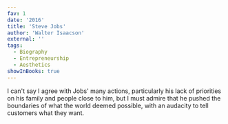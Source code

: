 ```yaml
---
fav: 1
date: '2016'
title: 'Steve Jobs'
author: 'Walter Isaacson'
external: ''
tags:
  - Biography
  - Entrepreneurship
  - Aesthetics
showInBooks: true
---
```


I can't say I agree with Jobs' many actions, particularly his lack of priorities on his family and people close to him, but I must admire that he pushed the boundaries of what the world deemed possible, with an audacity to tell customers what they want.
